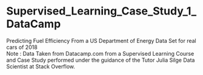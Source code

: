 # Supervised_Learning_Case_Study_1_DataCamp
Predicting Fuel Efficiency From a US Department of Energy Data Set for real cars of 2018  
Note : Data Taken from Datacamp.com from a Supervised Learning Course and Case Study performed under the guidance of the Tutor Julia Silge Data Scientist at Stack Overflow.
